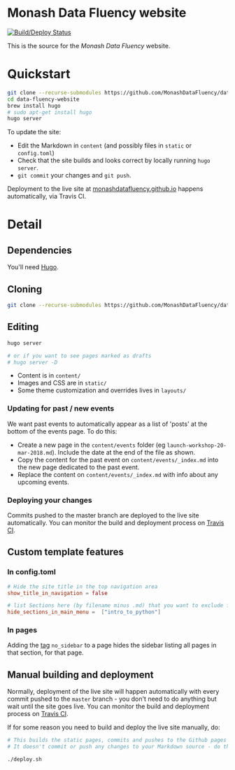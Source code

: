 # Monash Data Fluency website

[![Build/Deploy Status](https://travis-ci.org/MonashDataFluency/data-fluency-website.svg?branch=master)](https://travis-ci.org/MonashDataFluency/data-fluency-website)

This is the source for the _Monash Data Fluency_ website.
 
# Quickstart

```bash
git clone --recurse-submodules https://github.com/MonashDataFluency/data-fluency-website
cd data-fluency-website
brew install hugo
# sudo apt-get install hugo
hugo server
```

To update the site:

* Edit the Markdown in `content` (and possibly files in `static` or `config.toml`)
* Check that the site builds and looks correct by locally running `hugo server`.
* `git commit` your changes and `git push`.

Deployment to the live site at [monashdatafluency.github.io](https://monashdatafluency.github.io/) happens automatically, via Travis CI.

# Detail

## Dependencies

You'll need [Hugo](https://gohugo.io/getting-started/installing/).

## Cloning
```bash
git clone --recurse-submodules https://github.com/MonashDataFluency/data-fluency-website.git
```

## Editing

```bash
hugo server

# or if you want to see pages marked as drafts
# hugo server -D
```

* Content is in `content/`
* Images and CSS are in `static/`
* Some theme customization and overrides lives in `layouts/`

### Updating for past / new events

We want past events to automatically appear as a list of 'posts' at the bottom of the events page. To do this:

* Create a new page in the `content/events` folder (eg `launch-workshop-20-mar-2018.md`). Include the date at the end of the file as shown.
* Copy the content for the past event on `content/events/_index.md` into the new page dedicated to the past event.
* Replace the content on `content/events/_index.md` with info about any upcoming events.

### Deploying your changes
Commits pushed to the master branch are deployed to the live site automatically. You can monitor the build and 
deployment process on [Travis CI](https://travis-ci.org/MonashDataFluency/data-fluency-website.svg?branch=master).


## Custom template features

### In config.toml

```toml
# Hide the site title in the top navigation area
show_title_in_navigation = false

# list Sections here (by filename minus .md) that you want to exclude from the front page navigation
hide_sections_in_main_menu =  ["intro_to_python"]
```

### In pages

Adding the [tag](https://gohugo.io/variables/page/#page-level-params) `no_sidebar` to a page hides the sidebar 
listing all pages in that section, for that page.

## Manual building and deployment
Normally, deployment of the live site will happen automatically with every commit pushed to the `master` branch - 
you don't need to do anything but wait until the site goes live. You can monitor the build and deployment process on 
[Travis CI](https://travis-ci.org/MonashDataFluency/data-fluency-website.svg?branch=master).

If for some reason you need to build and deploy the live site manually, do:
```bash
# This builds the static pages, commits and pushes to the Github pages site (using the 'public' git submodule).
# It doesn't commit or push any changes to your Markdown source - do that yourself.

./deploy.sh
```
